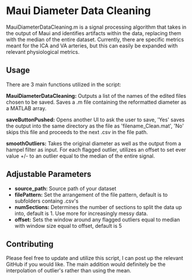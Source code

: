 # Maui Diameter Data Cleaning

MauiDiameterDataCleaning.m is a signal processing algorithm that takes in the output of Maui and identifies artifacts within the data, replacing them with the median of the entire dataset. Currently, there are specific metrics meant for the ICA and VA arteries, but this can easily be expanded with relevant physiological metrics. 

## Usage

There are 3 main functions utilized in the script:

**MauiDiameterDataCleaning:** 
Outputs a list of the names of the edited files chosen to be saved. Saves a .m file containing the reformatted diameter as a MATLAB array. 

**saveButtonPushed:** Opens another UI to ask the user to save, 'Yes' saves the output into the same directory as the file as 'filename_Clean.mat', 'No' skips this file and proceeds to the next .csv in the file path.

**smoothOutliers:** Takes the original diameter as well as the output from a hampel filter as input. For each flagged outlier, utilizes an offset to set ever value +/- to an outlier equal to the median of the entire signal.

## Adjustable Parameters

- **source_path:** Source path of your dataset
- **filePattern:** Set the arrangement of the file pattern, default is to subfolders containg .csv's
- **numSections:** Determines the number of sections to split the data up into, default is 1. Use more for increasingly messy data.
- **offset:** Sets the window around any flagged outliers equal to median with window size equal to offset, default is 5

## Contributing

Please feel free to update and utilize this script, I can post up the relevant GitHub if you would like. The main addition would definitely be the interpolation of outlier's rather than using the mean.
